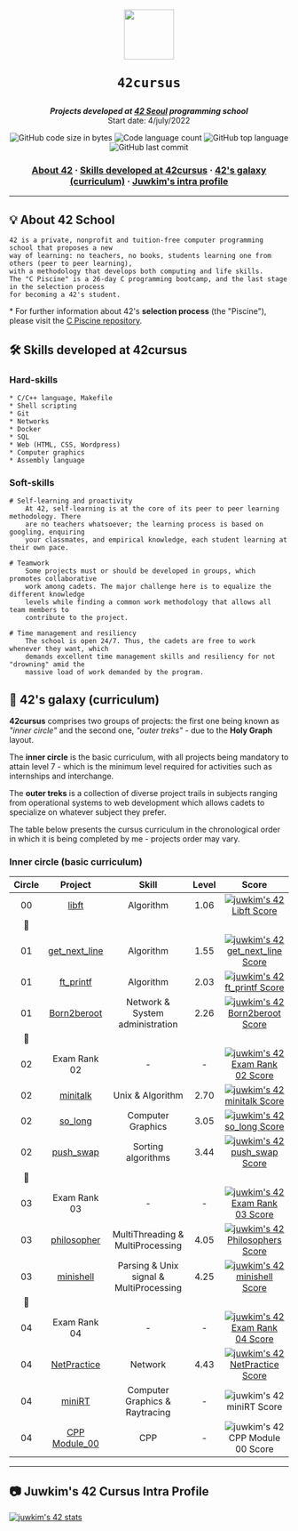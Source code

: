 <h1 align="center">
  <img  width="90" src="https://user-images.githubusercontent.com/19689770/129336866-169b0dc7-ea41-47d4-b50a-d466508031af.png">
  
	42cursus
</h1>

<p align="center">
	<b><i>Projects developed at <a href="https://42seoul.kr/">42 Seoul</a> programming school</i></b><br>
	Start date: 4/july/2022
</p>

<p align="center">
	<img alt="GitHub code size in bytes" src="https://img.shields.io/github/languages/code-size/juwkim/42?color=lightblue" />
	<img alt="Code language count" src="https://img.shields.io/github/languages/count/juwkim/42?color=yellow" />
	<img alt="GitHub top language" src="https://img.shields.io/github/languages/top/juwkim/42?color=blue" />
	<img alt="GitHub last commit" src="https://img.shields.io/github/last-commit/juwkim/42?color=green" />
</p>

<h3 align="center">
	<a href="#-about-42-school">About 42</a>
	<span> · </span>
	<a href="#️-skills-developed-at-42cursus">Skills developed at 42cursus</a>
	<span> · </span>
	<a href="#-42s-galaxy-curriculum">42's galaxy (curriculum)</a>
	<span> · </span>
	<a href="#camera-juwkims-42-cursus-intra-profile">Juwkim's intra profile</a>
</h3>

---

## 💡 About 42 School

	42 is a private, nonprofit and tuition-free computer programming school that proposes a new
	way of learning: no teachers, no books, students learning one from others (peer to peer learning),
	with a methodology that develops both computing and life skills.
	The "C Piscine" is a 26-day C programming bootcamp, and the last stage in the selection process
	for becoming a 42's student.

\* For further information about 42's **selection process** (the "Piscine"), please visit the [C Piscine repository](https://github.com/juwkim/piscine).

## 🛠️ Skills developed at 42cursus

### Hard-skills

	* C/C++ language, Makefile
	* Shell scripting
	* Git
	* Networks
	* Docker
	* SQL
	* Web (HTML, CSS, Wordpress)
	* Computer graphics
	* Assembly language

### Soft-skills

	# Self-learning and proactivity
		At 42, self-learning is at the core of its peer to peer learning methodology. There
		are no teachers whatsoever; the learning process is based on googling, enquiring
		your classmates, and empirical knowledge, each student learning at their own pace.

	# Teamwork
		Some projects must or should be developed in groups, which promotes collaborative
		work among cadets. The major challenge here is to equalize the different knowledge
		levels while finding a common work methodology that allows all team members to
		contribute to the project.

	# Time management and resiliency
		The school is open 24/7. Thus, the cadets are free to work whenever they want, which
		demands excellent time management skills and resiliency for not "drowning" amid the
		massive load of work demanded by the program.

## 🌌 42's galaxy (curriculum)

**42cursus** comprises two groups of projects: the first one being known as _"inner circle"_ and the second one, _"outer treks"_ - due to the **Holy Graph** layout.

The **inner circle** is the basic curriculum, with all projects being mandatory to attain level 7 - which is the minimum level required for activities such as internships and interchange.

The **outer treks** is a collection of diverse project trails in subjects ranging from operational systems to web development which allows cadets to specialize on whatever subject they prefer.

The table below presents the cursus curriculum in the chronological order in which it is being completed by me - projects order may vary.

### Inner circle (basic curriculum)

|Circle	|Project							|Skill					|Level	|Score	|
|:---:	|:---:								|:---:					|:---:	|:---:	|
|00	|[libft](https://github.com/juwkim/libft)			|Algorithm				|1.06	|[![juwkim's 42 Libft Score](https://badge42.vercel.app/api/v2/clbby9tdf00160fkyz1qixsez/project/2694165)](https://projects.intra.42.fr/projects/42cursus-libft/projects_users/2694165)         |
|:dizzy:|								|					|	|	|
|01	|[get_next_line](https://github.com/juwkim/get_next_line)	|Algorithm				|1.55	|[![juwkim's 42 get_next_line Score](https://badge42.vercel.app/api/v2/clbby9tdf00160fkyz1qixsez/project/2801825)](https://projects.intra.42.fr/projects/42cursus-get_next_line/projects_users/2801825)	|
|01	|[ft_printf](https://github.com/juwkim/ft_printf)		|Algorithm				|2.03	|[![juwkim's 42 ft_printf Score](https://badge42.vercel.app/api/v2/cl2x5uevu002109jwhuo9pmin/project/2292011)](https://projects.intra.42.fr/projects/42cursus-ft_printf/projects_users/2755901)	    |
|01	|[Born2beroot](https://github.com/juwkim/Born2beroot)		|Network & System administration	|2.26	|[![juwkim's 42 Born2beroot Score](https://badge42.vercel.app/api/v2/clbby9tdf00160fkyz1qixsez/project/2801826)](https://projects.intra.42.fr/projects/born2beroot/projects_users/2801826)            |
|:dizzy:|								|					|	|	|
|02	|Exam Rank 02							|-					|-	|[![juwkim's 42 Exam Rank 02 Score](https://badge42.vercel.app/api/v2/cl2x5uevu002109jwhuo9pmin/project/2370781)](https://projects.intra.42.fr/projects/exam-rank-02/projects_users/2856986)           |
|02	|[minitalk](https://github.com/juwkim/minitalk)			|Unix & Algorithm			|2.70	|[![juwkim's 42 minitalk Score](https://badge42.vercel.app/api/v2/clbby9tdf00160fkyz1qixsez/project/2857300)](https://projects.intra.42.fr/projects/minitalk/projects_users/2857300)               |
|02	|[so_long](https://github.com/juwkim/so_long)			|Computer Graphics			|3.05	|[![juwkim's 42 so_long Score](https://badge42.vercel.app/api/v2/clbby9tdf00160fkyz1qixsez/project/2859026)](https://projects.intra.42.fr/projects/so_long/projects_users/2859026)                |
|02	|[push_swap](https://github.com/juwkim/push_swap)		|Sorting algorithms			|3.44	|[![juwkim's 42 push_swap Score](https://badge42.vercel.app/api/v2/clbby9tdf00160fkyz1qixsez/project/2859027)](https://projects.intra.42.fr/projects/42cursus-push_swap/projects_users/2859027)     |
|:dizzy:|								|					|	|	|
|03	|Exam Rank 03							|-					|-	|[![juwkim's 42 Exam Rank 03 Score](https://badge42.vercel.app/api/v2/clbby9tdf00160fkyz1qixsez/project/2941742)](https://projects.intra.42.fr/projects/exam-rank-03/projects_users/2941742)           |
|03	|[philosopher](https://github.com/juwkim/philosopher)		|MultiThreading & MultiProcessing	|4.05	|[![juwkim's 42 Philosophers Score](https://badge42.vercel.app/api/v2/clbby9tdf00160fkyz1qixsez/project/2941744)](https://projects.intra.42.fr/projects/42cursus-philosophers/projects_users/2941744)  |
|03	|[minishell](https://github.com/juwkim/minishell)		|Parsing & Unix signal & MultiProcessing|4.25	|[![juwkim's 42 minishell Score](https://badge42.vercel.app/api/v2/clbby9tdf00160fkyz1qixsez/project/2971066)](https://projects.intra.42.fr/projects/42cursus-minishell/projects_users/2971066)     |
|:dizzy:|								|					|	|	|
|04	|Exam Rank 04							|-					|-	|[![juwkim's 42 Exam Rank 04 Score](https://badge42.vercel.app/api/v2/clbby9tdf00160fkyz1qixsez/project/2986848)](https://projects.intra.42.fr/projects/exam-rank-04/projects_users/2986848)           |
|04	|[NetPractice](https://github.com/juwkim/NetPractice)		|Network				|4.43	|[![juwkim's 42 NetPractice Score](https://badge42.vercel.app/api/v2/clbby9tdf00160fkyz1qixsez/project/2986851)](https://projects.intra.42.fr/projects/netpractice/projects_users/2986851)            |
|04	|[miniRT](https://github.com/juwkim/miniRT)			|Computer Graphics & Raytracing		|-	|![juwkim's 42 miniRT Score](https://badge42.vercel.app/api/v2/clbby9tdf00160fkyz1qixsez/project/3003347)	 |
|04	|[CPP Module_00](https://github.com/juwkim/CPP_Module_00)	|CPP					|-	|![juwkim's 42 CPP Module 00 Score](https://badge42.vercel.app/api/v2/clbby9tdf00160fkyz1qixsez/project/2986853)  |

---

## :camera: Juwkim's 42 Cursus Intra Profile

[![juwkim's 42 stats](https://badge42.vercel.app/api/v2/clbby9tdf00160fkyz1qixsez/stats?cursusId=21&coalitionId=88)](https://profile.intra.42.fr/users/juwkim)
